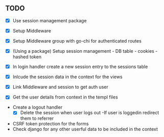 ## TODO
-[x] Use session management package
- [x] Setup Middleware
- [x] Setup Middleware group with go-chi for authenticated routes
- [x] (Using a package) Setup session management - DB table - cookies - hashed token 
- [x] In login handler create a new session entry to the sessions table
- [x] Inlcude the session data in the context for the views
- [x] Link Middleware and session to get auth user

-[x] Get the user details from context in the templ files
- Create a logout handler
    - [x] Delete the session when user logs out
    -If user is loggedin redirect them to referrer

- CSRF token protection for the forms
- Check django for any other userful data to be included in the context
